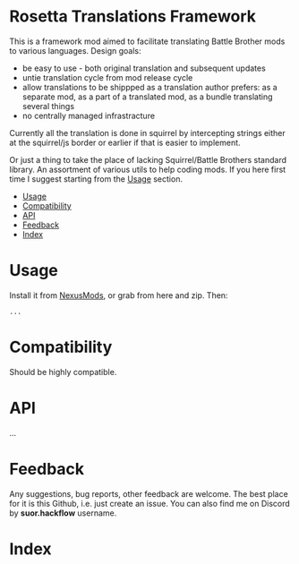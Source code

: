 # Rosetta Translations Framework

This is a framework mod aimed to facilitate translating Battle Brother mods to various languages. Design goals:

- be easy to use - both original translation and subsequent updates
- untie translation cycle from mod release cycle
- allow translations to be shippped as a translation author prefers: as a separate mod, as a part of a translated mod, as a bundle translating several things
- no centrally managed infrastracture

Currently all the translation is done in squirrel by intercepting strings either at the squirrel/js border or earlier if that is easier to implement.

Or just a thing to take the place of lacking Squirrel/Battle Brothers standard library. An assortment of various utils to help coding mods. If you here first time I suggest starting from the [Usage](#usage) section.

<!-- MarkdownTOC autolink="true" levels="1,2,3" autoanchor="false" start="here" -->

- [Usage](#usage)
- [Compatibility](#compatibility)
- [API](#api)
- [Feedback](#feedback)
- [Index](#index)

<!-- /MarkdownTOC -->


# Usage

Install it from [NexusMods][nexus-mods], or grab from here and zip. Then:

```squirrel
...
```


# Compatibility

Should be highly compatible.


# API

...


# Feedback

Any suggestions, bug reports, other feedback are welcome. The best place for it is this Github, i.e. just create an issue. You can also find me on Discord by **suor.hackflow** username.


# Index

<!-- MarkdownTOC autolink="true" levels="2,3,4" autoanchor="false" start="top" -->

<!-- /MarkdownTOC -->

[nexus-mods]: https://www.nexusmods.com/battlebrothers/mods/...
[ModernHooks]: https://www.nexusmods.com/battlebrothers/mods/685
[modhooks]: https://www.nexusmods.com/battlebrothers/mods/42
[stdlib]: https://www.nexusmods.com/battlebrothers/mods/676
[necro]: https://www.nexusmods.com/battlebrothers/mods/775

